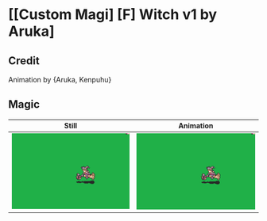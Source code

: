 # [\[Custom Magi\] \[F\] Witch v1 by Aruka]

## Credit

Animation by {Aruka, Kenpuhu}
	
## Magic

| Still | Animation |
| :---: | :-------: |
| ![Magic still](./Magic_000.png) | ![Magic animation](./Magic.gif) |
